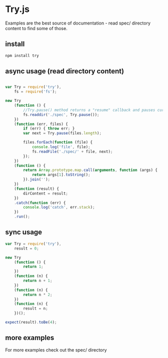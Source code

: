 # Try.js

Examples are the best source of documentation - read spec/ directory content to find some of those.

## install

```bash
npm install try
```

## async usage (read directory content)

```js

var Try = require('try'),
    fs = require('fs');

new Try
    (function () {
        //Try.pause() method returns a "resume" callback and pauses current execution.
        fs.readdir('./spec', Try.pause());
    })
    (function (err, files) {
        if (err) { throw err; }
        var next = Try.pause(files.length);

        files.forEach(function (file) {
            console.log('file', file);
            fs.readFile('./spec/' + file, next);
        });
    })
    (function () {
        return Array.prototype.map.call(arguments, function (args) {
            return args[1].toString();
        }).join('');
    })
    (function (result) {
        dirContent = result;
    })
    .catch(function (err) {
        console.log('catch', err.stack);
    })
    .run();
```

## sync usage

```js
var Try = require('try'),
    result = 0;

new Try
    (function () {
        return 1;
    })
    (function (n) {
        return n + 1;
    })
    (function (n) {
        return n * 2;
    })
    (function (n) {
        result = n;
    })();

expect(result).toBe(4);
```

## more examples

For more examples check out the spec/ directory